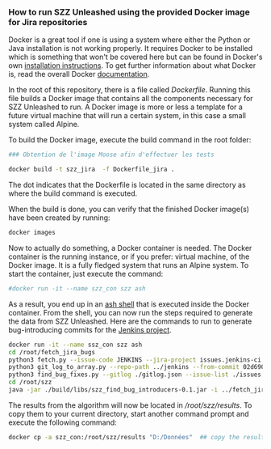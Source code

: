 ### How to run SZZ Unleashed using the provided Docker image for Jira repositories 

Docker is a great tool if one is using a system where either the Python or Java installation is not working properly. It requires Docker to be installed which is something that won't be covered here but can be found in Docker's own [installation instructions](https://docs.docker.com/install/). To get further information about what Docker is, read the overall Docker [documentation](https://docs.docker.com/).

In the root of this repository, there is a file called *Dockerfile*. Running this file builds a Docker image that contains all the components necessary for SZZ Unleashed to run. A Docker image is more or less a template for a future virtual machine that will run a certain system, in this case a small system called Alpine.

To build the Docker image, execute the build command in the root folder:

```bash
### Obtention de l'image Moose afin d'effectuer les tests

docker build -t szz_jira  -f Dockerfile_jira .

```
The dot indicates that the Dockerfile is located in the same directory as where the build command is executed.

When the build is done, you can verify that the finished Docker image(s) have been created by running:
```bash
docker images
```


Now to actually do something, a Docker container is needed. The Docker container is the running instance, or if you prefer: virtual machine, of the Docker image. It is a fully fledged system that runs an Alpine system. To start the container, just execute the command:
```bash
#docker run -it --name szz_con szz ash
```

As a result, you end up in an [ash shell](https://linux.die.net/man/1/ash) that is executed inside the Docker container. From the shell, you can now run the steps required to generate the data from SZZ Unleashed. Here are the commands to run to generate bug-introducing commits for the [Jenkins project](https://github.com/jenkinsci/jenkins).

```bash
docker run -it --name ssz_con szz ash
cd /root/fetch_jira_bugs
python3 fetch.py --issue-code JENKINS --jira-project issues.jenkins-ci.org
python3 git_log_to_array.py --repo-path ../jenkins --from-commit 02d6908ada70fcf8012833ddef628bc09c6f8389
python3 find_bug_fixes.py --gitlog ./gitlog.json --issue-list ./issues --gitlog-pattern "[Cc]loses #{nbr}\D|#{nbr}\D|[Ff]ixes #{nbr}\D"
cd /root/szz
java -jar ./build/libs/szz_find_bug_introducers-0.1.jar -i ../fetch_jira_bugs/issue_list.json -r ../jenkins
```

The results from the algorithm will now be located in */root/szz/results*. To copy them to your current directory, start another command prompt and execute the following command:

```bash
docker cp -a szz_con:/root/szz/results "D:/Données"  ## copy the results folder in container to hardware located in Path D:/Données 
```